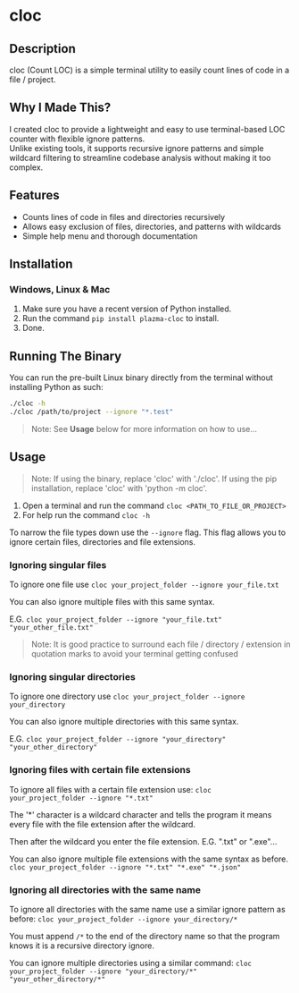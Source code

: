 # cloc

## Description
cloc (Count LOC) is a simple terminal utility to easily count lines of code in a file / project. 

## Why I Made This?
I created cloc to provide a lightweight and easy to use terminal-based LOC counter with flexible ignore patterns.  
Unlike existing tools, it supports recursive ignore patterns and simple wildcard filtering to streamline codebase analysis without making it too complex.

## Features
 - Counts lines of code in files and directories recursively
 - Allows easy exclusion of files, directories, and patterns with wildcards
 - Simple help menu and thorough documentation

## Installation
### Windows, Linux & Mac
1. Make sure you have a recent version of Python installed.
2. Run the command `pip install plazma-cloc` to install.
3. Done.

## Running The Binary
You can run the pre-built Linux binary directly from the terminal without installing Python as such:

```bash
./cloc -h
./cloc /path/to/project --ignore "*.test"
```

> Note: See **Usage** below for more information on how to use...

## Usage
> Note: If using the binary, replace 'cloc' with './cloc'. If using the pip installation, replace 'cloc' with 'python -m cloc'.

1. Open a terminal and run the command `cloc <PATH_TO_FILE_OR_PROJECT>`
2. For help run the command `cloc -h`

To narrow the file types down use the `--ignore` flag.
This flag allows you to ignore certain files, directories and file extensions.

### Ignoring singular files
To ignore one file use `cloc your_project_folder --ignore your_file.txt`

You can also ignore multiple files with this same syntax.

E.G. `cloc your_project_folder --ignore "your_file.txt" "your_other_file.txt"`

> Note: It is good practice to surround each file / directory / extension in quotation marks to avoid your terminal getting confused

### Ignoring singular directories
To ignore one directory use `cloc your_project_folder --ignore your_directory`

You can also ignore multiple directories with this same syntax.

E.G. `cloc your_project_folder --ignore "your_directory" "your_other_directory"`

### Ignoring files with certain file extensions
To ignore all files with a certain file extension use: `cloc your_project_folder --ignore "*.txt"`

The '*' character is a wildcard character and tells the program it means every file with the file extension after the wildcard.

Then after the wildcard you enter the file extension. E.G. ".txt" or ".exe"...

You can also ignore multiple file extensions with the same syntax as before.
`cloc your_project_folder --ignore "*.txt" "*.exe" "*.json"`

### Ignoring all directories with the same name
To ignore all directories with the same name use a similar ignore pattern as before:
`cloc your_project_folder --ignore your_directory/*`

You must append `/*` to the end of the directory name so that the program knows it is a recursive directory ignore.

You can ignore multiple directories using a similar command:
`cloc your_project_folder --ignore "your_directory/*" "your_other_directory/*"`

